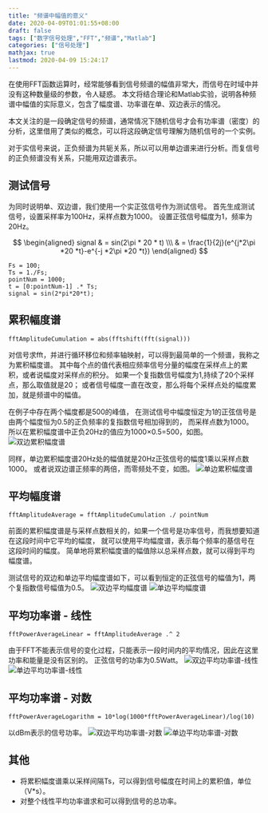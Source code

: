 ```yaml
---
title: "频谱中幅值的意义"
date: 2020-04-09T01:01:55+08:00
draft: false
tags: ["数字信号处理","FFT","频谱","Matlab"]
categories: ["信号处理"]
mathjax: true
lastmod: 2020-04-09 15:24:17
---
```


在使用FFT函数运算时，经常能够看到信号频谱的幅值非常大，而信号在时域中并没有这种数量级的参数，令人疑惑。
本文将结合理论和Matlab实验，说明各种频谱中幅值的实际意义，包含了幅度谱、功率谱在单、双边表示的情况。

<!--more-->

本文关注的是一段确定信号的频谱，通常情况下随机信号才会有功率谱（密度）的分析，这里借用了类似的概念，可以将这段确定信号理解为随机信号的一个实例。

对于实信号来说，正负频谱为共轭关系，所以可以用单边谱来进行分析。而复信号的正负频谱没有关系，只能用双边谱表示。

## 测试信号
为同时说明单、双边谱，我们使用一个实正弦信号作为测试信号。
首先生成测试信号，设置采样率为100Hz，采样点数为1000。
设置正弦信号幅度为1，频率为20Hz。

$$
\begin{aligned}
signal & = sin(2\pi * 20 * t) \\\ 
& = \frac{1}{2j}(e^{j*2\pi *20 *t}-e^{-j *2\pi *20 *t})
\end{aligned}
$$

```
Fs = 100;
Ts = 1./Fs;
pointNum = 1000;
t = [0:pointNum-1] .* Ts;
signal = sin(2*pi*20*t);
```

## 累积幅度谱

`fftAmplitudeCumulation = abs(fftshift(fft(signal)))`

对信号求fft，并进行循环移位和频率轴映射，可以得到最简单的一个频谱，我称之为累积幅度谱。
其中每个点的值代表相应频率信号分量的幅度在采样点上的累积，或者说幅度对采样点的积分。
如果一个复指数信号幅度为1,持续了20个采样点，那么取值就是20；
或者信号幅度一直在改变，那么将每个采样点处的幅度累加，就是频谱中的幅值。

在例子中存在两个幅度都是500的峰值，
在测试信号中幅度恒定为1的正弦信号是由两个幅度恒为0.5的正负频率的复指数信号相加得到的，
而采样点数为1000。所以在累积幅度谱中正负20Hz的值应为1000×0.5=500，如图。
![双边累积幅度谱](/amplitude-of-spectrum/01-1.amplitude_cumulation_double.svg "双边累积幅度谱")

同样，单边累积幅度谱20Hz处的幅值就是20Hz正弦信号的幅度1乘以采样点数1000。
或者说双边谱正频率的两倍，而零频处不变，如图。
![单边累积幅度谱](/amplitude-of-spectrum/01-2.amplitude_cumulation_single.svg "单边累积幅度谱")

## 平均幅度谱

`fftAmplitudeAverage = fftAmplitudeCumulation ./ pointNum`

前面的累积幅度谱是与采样点数相关的，如果一个信号是功率信号，而我想要知道在这段时间中它平均的幅度，
就可以使用平均幅度谱，表示每个频率的基信号在这段时间的幅度。
简单地将累积幅度谱的幅值除以总采样点数，就可以得到平均幅度谱。

测试信号的双边和单边平均幅度谱如下，可以看到恒定的正弦信号的幅值为1，两个复指数信号幅值为0.5。
![双边平均幅度谱](/amplitude-of-spectrum/02-1.amplitude_average_double.svg "双边平均幅度谱")
![单边平均幅度谱](/amplitude-of-spectrum/02-2.amplitude_average_single.svg "单边平均幅度谱")

## 平均功率谱 - 线性

`fftPowerAverageLinear = fftAmplitudeAverage .^ 2`

由于FFT不能表示信号的变化过程，只能表示一段时间内的平均情况，因此在这里功率和能量是没有区别的。
正弦信号的功率为0.5Watt。
![双边平均功率谱-线性](/amplitude-of-spectrum/03-1.power_average_linear_double.svg "双边平均功率谱-线性")
![单边平均功率谱-线性](/amplitude-of-spectrum/03-2.power_average_linear_single.svg "单边平均功率谱-线性")

## 平均功率谱 - 对数

`fftPowerAverageLogarithm = 10*log(1000*fftPowerAverageLinear)/log(10)`

以dBm表示的信号功率。
![双边平均功率谱-对数](/amplitude-of-spectrum/04-1.power_average_logarithm_double.svg "双边平均功率谱-对数")
![单边平均功率谱-对数](/amplitude-of-spectrum/04-2.power_average_logarithm_single.svg "单边平均功率谱-对数")


## 其他

- 将累积幅度谱乘以采样间隔Ts，可以得到信号幅度在时间上的累积值，单位（V*s）。
- 对整个线性平均功率谱求和可以得到信号的总功率。



